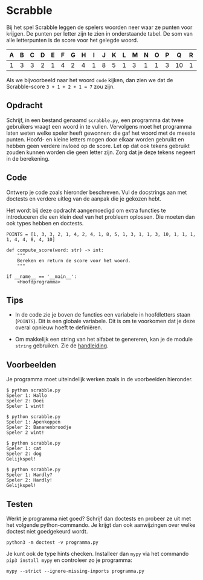 # Scrabble

Bij het spel Scrabble leggen de spelers woorden neer waar ze punten voor krijgen. De punten per letter zijn te zien in onderstaande tabel. De som van alle letterpunten is de score voor het gelegde woord.

| **A** | **B** | **C** | **D** | **E** | **F** | **G** | **H** | **I** | **J** | **K** | **L** | **M** | **N** | **O** | **P** | **Q** | **R** | **S** | **T** | **U** | **V** | **W** | **X** | **Y** | **Z** |
|:-----:|:-----:|:-----:|:-----:|-------|-------|-------|-------|-------|-------|-------|-------|-------|-------|-------|-------|-------|-------|-------|-------|-------|-------|-------|-------|-------|-------|
|   1   |   3   |   3   |   2   | 1     | 4     | 2     | 4     | 1     | 8     | 5     | 1     | 3     | 1     | 1     | 3     | 10    | 1     | 1     | 1     | 1     | 4     | 4     | 8     | 4     | 10    |

Als we bijvoorbeeld naar het woord `code` kijken, dan zien we dat de Scrabble-score `3 + 1 + 2 + 1 = 7` zou zijn.

## Opdracht

Schrijf, in een bestand genaamd `scrabble.py`, een programma dat twee gebruikers vraagt een woord in te vullen. Vervolgens moet het programma laten weten welke speler heeft gewonnen: die gaf het woord met de meeste punten. Hoofd- en kleine letters mogen door elkaar worden gebruikt en hebben geen verdere invloed op de score. Let op dat ook tekens gebruikt zouden kunnen worden die geen letter zijn. Zorg dat je deze tekens negeert in de berekening.

## Code

Ontwerp je code zoals hieronder beschreven. Vul de docstrings aan met doctests en verdere uitleg van de aanpak die je gekozen hebt.

Het wordt bij deze opdracht aangemoedigd om extra functies te introduceren die een klein deel van het probleem oplossen. Die moeten dan ook types hebben en doctests.

    POINTS = [1, 3, 3, 2, 1, 4, 2, 4, 1, 8, 5, 1, 3, 1, 1, 3, 10, 1, 1, 1, 1, 4, 4, 8, 4, 10]

    def compute_score(word: str) -> int:
        """
        Bereken en return de score voor het woord.
        """

    if __name__ == '__main__':
        <Hoofdprogramma>

## Tips

* In de code zie je boven de functies een variabele in hoofdletters staan (`POINTS`). Dit is een globale variabele. Dit is om te voorkomen dat je deze overal opnieuw hoeft te definiëren.

* Om makkelijk een string van het alfabet te genereren, kan je de module `string` gebruiken. Zie de [handleiding](https://docs.python.org/3/library/string.html).

## Voorbeelden

Je programma moet uiteindelijk werken zoals in de voorbeelden hieronder.

    $ python scrabble.py
    Speler 1: Hallo
    Speler 2: Doei
    Speler 1 wint!

    $ python scrabble.py
    Speler 1: Apenkoppen
    Speler 2: Bananenbroodje
    Speler 2 wint!

    $ python scrabble.py
    Speler 1: cat
    Speler 2: dog
    Gelijkspel!

    $ python scrabble.py
    Speler 1: Hardly?
    Speler 2: Hardly!
    Gelijkspel!

## Testen

Werkt je programma niet goed? Schrijf dan doctests en probeer ze uit met het volgende python-commando. Je krijgt dan ook aanwijzingen over welke doctest niet goedgekeurd wordt.

    python3 -m doctest -v programma.py

Je kunt ook de type hints checken. Installeer dan `mypy` via het commando `pip3 install mypy` en controleer zo je programma:

    mypy --strict --ignore-missing-imports programma.py
